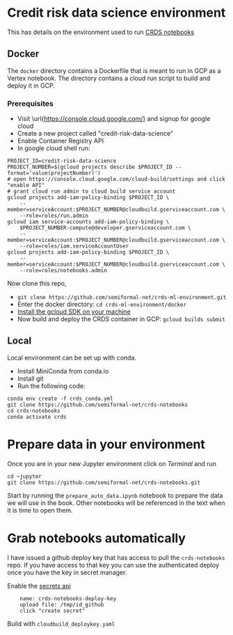 # Credit risk data science environment

This has details on the environment used to run [CRDS notebooks](https://github.com/semiformal-net/crds-notebooks)

## Docker

The `docker` directory contains a Dockerfile that is meant to run in GCP as a Vertex notebook. The directory contains a cloud run script to build and deploy it in GCP.

### Prerequisites

- Visit \url{https://console.cloud.google.com/} and signup for google cloud
- Create a new project called "credit-risk-data-science"
- Enable Container Registry API
- In google cloud shell run:

```
PROJECT_ID=credit-risk-data-science
PROJECT_NUMBER=$(gcloud projects describe $PROJECT_ID --format='value(projectNumber)')
# open https://console.cloud.google.com/cloud-build/settings and click "enable API"
# grant cloud run admin to cloud build service account
gcloud projects add-iam-policy-binding $PROJECT_ID \
    --member=serviceAccount:$PROJECT_NUMBER@cloudbuild.gserviceaccount.com \
    --role=roles/run.admin
gcloud iam service-accounts add-iam-policy-binding \
    $PROJECT_NUMBER-compute@developer.gserviceaccount.com \
    --member=serviceAccount:$PROJECT_NUMBER@cloudbuild.gserviceaccount.com \
    --role=roles/iam.serviceAccountUser
gcloud projects add-iam-policy-binding $PROJECT_ID \
    --member=serviceAccount:$PROJECT_NUMBER@cloudbuild.gserviceaccount.com \
    --role=roles/notebooks.admin
```

Now clone this repo,
- `git clone https://github.com/semiformal-net/crds-ml-environment.git`
- Enter the docker directory: `cd crds-ml-environment/docker`
- [Install the gcloud SDK on your machine](https://cloud.google.com/sdk/docs/install)
- Now build and deploy the CRDS container in GCP: `gcloud builds submit`

## Local

Local environment can be set up with conda.

- Install MiniConda from conda.io
- Install git
- Run the following code:
```
conda env create -f crds_conda.yml
git clone https://github.com/semiformal-net/crds-notebooks
cd crds-notebooks
conda activate crds
```
# Prepare data in your environment

Once you are in your new Jupyter environment click on *Terminal* and run

```
cd ~jupyter
git clone https://github.com/semiformal-net/crds-notebooks.git
```

Start by running the `prepare_auto_data.ipynb` notebook to prepare the data we will use in the book. Other notebooks will be referenced in the text when it is time to open them.

# Grab notebooks automatically

I have issued a github deploy key that has access to pull the `crds-notebooks` repo. If you have access to that key you can use the authenticated deploy once you have the key in secret manager.

Enable the [secrets api](https://console.cloud.google.com/security/secret-manager?referrer=search&project=credit-risk-data-science)

```
    name: crds-notebooks-deploy-key
    upload file: /tmp/id_github
    click "create secret"
```

Build with `cloudbuild_deploykey.yaml`
